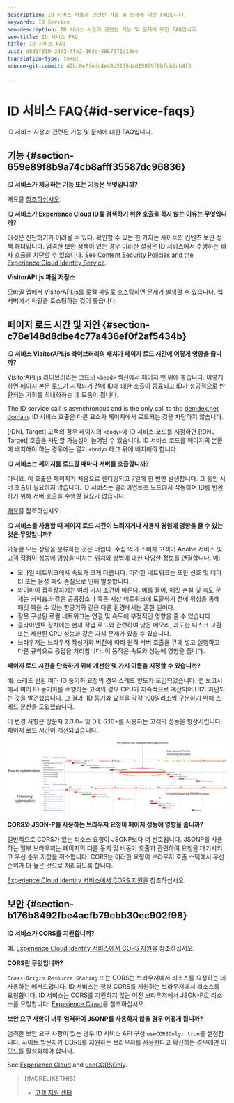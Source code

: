 ```yaml
---
description: ID 서비스 사용과 관련된 기능 및 문제에 대한 FAQ입니다.
keywords: ID Service
seo-description: ID 서비스 사용과 관련된 기능 및 문제에 대한 FAQ입니다.
seo-title: ID 서비스 FAQ
title: ID 서비스 FAQ
uuid: e8d8f819-3d73-4fa2-864c-4867071c14ee
translation-type: tm+mt
source-git-commit: d2bc0e7fedc4e48d51f5dad158f9f8bfcb0cb4f3

---
```



# ID 서비스 FAQ{#id-service-faqs}

ID 서비스 사용과 관련된 기능 및 문제에 대한 FAQ입니다.

## 기능 {#section-659e89f8b9a74cb8afff35587dc96836}

**ID 서비스가 제공하는 기능 또는 기능은 무엇입니까?**

개요를 [참조하십시오](../introduction/overview.md).

**ID 서비스가 Experience Cloud ID를 검색하기 위한 호출을 하지 않는 이유는 무엇입니까?**

이것은 진단하기가 어려울 수 있다. 확인할 수 있는 한 가지는 사이트의 컨텐츠 보안 정책 헤더입니다. 엄격한 보안 정책이 있는 경우 이러한 설정은 ID 서비스에서 수행하는 타사 호출을 차단할 수 있습니다. See [Content Security Policies and the Experience Cloud Identity Service](../reference/csp.md#concept-968c423a7392479db0a0d821ae9783e3).

**VisitorAPI.js 파일 저장소**

모바일 앱에서 VisitorAPI.js를 로컬 파일로 호스팅하면 문제가 발생할 수 있습니다. 웹 서버에서 파일을 호스팅하는 것이 좋습니다.

## 페이지 로드 시간 및 지연 {#section-c78e148d8dbe4c77a436ef0f2af5434b}

**ID 서비스 VisitorAPI.js 라이브러리의 배치가 페이지 로드 시간에 어떻게 영향을 줍니까?**

VisitorAPI.js 라이브러리는 코드의 `<head>` 섹션에서 페이지 맨 위에 놓습니다. 이렇게 하면 페이지 본문 로드가 시작되기 전에 ID에 대한 호출이 종료되고 ID가 성공적으로 반환되는 기회를 최대화하는 데 도움이 됩니다.

The ID service call is asynchronous and is the only call to the [demdex.net domain](https://docs.adobe.com/content/help/ko-KR/audience-manager/user-guide/reference/demdex-calls.html). ID 서비스 호출은 다른 요소가 페이지에서 로드되는 것을 차단하지 않습니다.

[!DNL Target] 고객의 경우 페이지의 `<body>`에 ID 서비스 코드를 지정하면 [!DNL Target] 호출을 차단할 가능성이 늘어날 수 있습니다. ID 서비스 코드를 페이지의 본문에 배치해야 하는 경우에는 열기 `<body>` 태그 뒤에 배치해야 합니다.

**ID 서비스는 페이지를 로드할 때마다 서버를 호출합니까?**

아니요. 이 호출은 페이지가 처음으로 렌더링되고 7일에 한 번만 발생합니다. 그 동안 서버 호출이 필요하지 않습니다. ID 서비스는 클라이언트측 모드에서 작동하며 ID를 반환하기 위해 서버 호출을 수행할 필요가 없습니다.

[개요](../introduction/overview.md)를 참조하십시오.

**ID 서비스를 사용할 때 페이지 로드 시간이 느려지거나 사용자 경험에 영향을 줄 수 있는 것은 무엇입니까?**

가능한 모든 상황을 분류하는 것은 어렵다. 수십 억의 소비자 고객이 Adobe 서비스 및 고객 접점이 성능에 영향을 미치는 위치와 방법에 대한 다양한 정보를 연결합니다. 예:

* 모바일 네트워크에서 속도가 크게 다릅니다. 이러한 네트워크는 또한 신호 및 데이터 또는 음성 패킷 손실으로 인해 발생합니다.
* 와이파이 접속장치에는 여러 가지 조건이 따른다. 예를 들어, 패킷 손실 및 속도 문제는 커피숍과 같은 공공장소나 혹은 지상 네트워크에 도달하기 전에 위성을 통해 패킷 묶을 수 있는 항공기와 같은 다른 환경에서는 흔한 일이다.
* 잘못 구성된 로컬 네트워크는 연결 및 속도에 부정적인 영향을 줄 수 있습니다.
* 클라이언트 장치에는 현재 작업 로드와 관련하여 낮은 메모리, 과도한 디스크 교환 또는 제한된 CPU 성능과 같은 자체 문제가 있을 수 있습니다.
* 브라우저는 브라우저 작성기와 버전에 따라 원격 서버 호출을 큐에 넣고 실행하고 다른 규칙으로 응답을 처리합니다. 이 동작은 속도와 성능에 영향을 줍니다.

**페이지 로드 시간을 단축하기 위해 개선한 몇 가지 이름을 지정할 수 있습니까?**

예: 스레드 반환 여러 ID 동기화 요청의 경우 스레드 양도가 도입되었습니다. 랩 보고서에서 여러 ID 동기화를 수행하는 고객의 경우 CPU가 지속적으로 계산되어 UI가 차단되는 것을 발견했습니다. 그 결과, ID 동기화 요청을 각각 100밀리초씩 구분하기 위해 스레드 분산을 도입했습니다.

이 변경 사항은 방문자 2.3.0+ 및 DIL 6.10+를 사용하는 고객의 성능을 향상시킵니다. 페이지 로드 시간이 개선되었습니다.

![](assets/id_sync_improvements_copy.png)

**CORS와 JSON-P를 사용하는 브라우저 요청이 페이지 성능에 영향을 줍니까?**

일반적으로 CORS가 있는 리소스 요청이 JSONP보다 더 선호됩니다. JSONP를 사용하는 일부 브라우저는 페이지의 다른 동기 및 비동기 호출과 관련하여 요청을 대기시키고 우선 순위 지정을 취소합니다. CORS는 이러한 요청이 브라우저 호출 스택에서 우선 순위가 더 높은 것으로 처리되도록 합니다.

[Experience Cloud Identity 서비스에서 CORS 지원](../reference/cors.md#concept-6c280446990d46d88ba9da15d2dcc758)을 참조하십시오.

## 보안 {#section-b176b8492fbe4acfb79ebb30ec902f98}

**ID 서비스가 CORS를 지원합니까?**

예. [Experience Cloud Identity 서비스에서 CORS 지원](../reference/cors.md#concept-6c280446990d46d88ba9da15d2dcc758)을 참조하십시오.

**CORS란 무엇입니까?**

*`Cross-Origin Resource Sharing`* 또는 CORS는 브라우저에서 리소스를 요청하는 데 사용하는 메서드입니다. ID 서비스는 항상 CORS를 지원하는 브라우저에서 리소스를 요청합니다. ID 서비스는 CORS를 지원하지 않는 이전 브라우저에서 JSON-P로 리소스를 요청합니다. [Experience Cloud](../reference/cors.md#concept-6c280446990d46d88ba9da15d2dcc758)를 참조하십시오.

**보안 요구 사항이 너무 엄격하여 JSONP를 사용하지 않을 경우 어떻게 됩니까?**

엄격한 보안 요구 사항이 있는 경우 ID 서비스 API 구성 `useCORSOnly: true`를 설정합니다. 사이트 방문자가 CORS를 지원하는 브라우저를 사용한다고 확신하는 경우에만 이 모드를 활성화해야 합니다.

See [Experience Cloud](../reference/cors.md#concept-6c280446990d46d88ba9da15d2dcc758) and [useCORSOnly](../library/function-vars/use-cors-only.md#reference-8a9a143d838b48d6b23329b84b13e1fa).

>[!MORELIKETHIS]
>
>* [고객 지원 센터](https://helpx.adobe.com/kr/marketing-cloud/contact-support.html)

